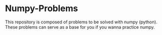 # Numpy-Problems
This repository is composed of problems to be solved with numpy (python). These problems can serve as a base for you if you wanna practice numpy. 
